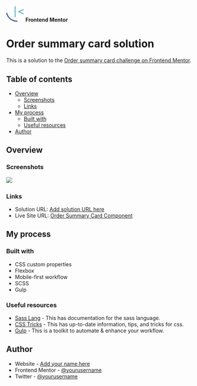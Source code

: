 <img src="./images/frontend-mentor-logo.svg" alt="Frontend Mentor Logo" width="48">
<b>Frontend Mentor</b>
<h1>Order summary card solution</h1>

This is a solution to the [Order summary card challenge on Frontend Mentor](https://www.frontendmentor.io/challenges/order-summary-component-QlPmajDUj).

## Table of contents

- [Overview](#overview)
  - [Screenshots](#screenshots)
  - [Links](#links)
- [My process](#my-process)
  - [Built with](#built-with)
  - [Useful resources](#useful-resources)
- [Author](#author)

## Overview

### Screenshots

![](./screenshot.jpg)

### Links

- Solution URL: [Add solution URL here](https://your-solution-url.com)
- Live Site URL: [Order Summary Card Component](https://bboy77.github.io/order-summary-component/)

## My process

### Built with

- CSS custom properties
- Flexbox
- Mobile-first workflow
- SCSS
- Gulp

### Useful resources

- [Sass Lang](https://sass-lang.com/) - This has documentation for the sass language.
- [CSS Tricks](https://css-tricks.com/) - This has up-to-date information, tips, and tricks for css.
- [Gulp](https://gulpjs.com/) - This is a toolkit to automate & enhance your workflow.

## Author

- Website - [Add your name here](https://www.your-site.com)
- Frontend Mentor - [@yourusername](https://www.frontendmentor.io/profile/yourusername)
- Twitter - [@yourusername](https://www.twitter.com/yourusername)
